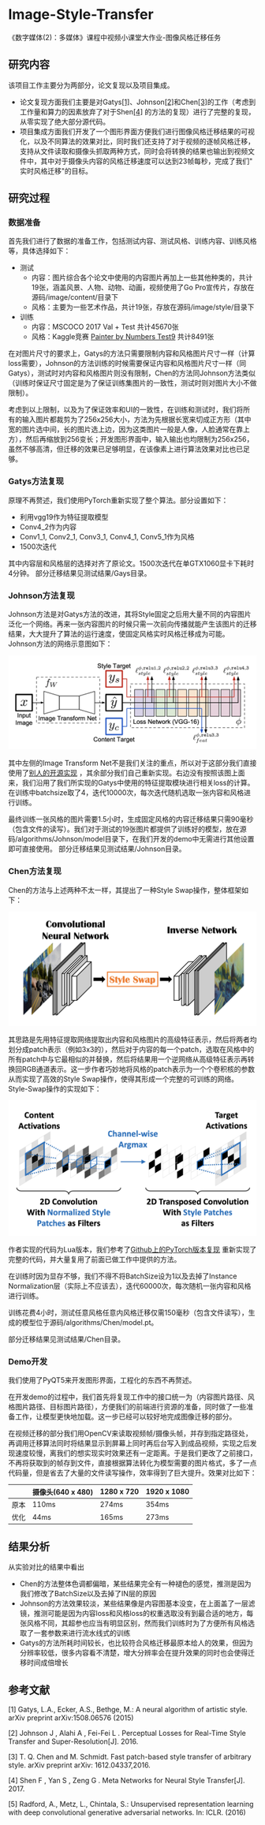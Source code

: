 # Image-Style-Transfer

《数字媒体(2)：多媒体》课程中视频小课堂大作业-图像风格迁移任务

## 研究内容

该项目工作主要分为两部分，论文复现以及项目集成。

- 论文复现方面我们主要是对Gatys[[1]](#1)、Johnson[[2]](#2)和Chen[[3]](#3)的工作（考虑到工作量和算力的因素放弃了对于Shen[[4]](#4)
  的方法的复现）进行了完整的复现，从零实现了绝大部分源代码。
- 项目集成方面我们开发了一个图形界面方便我们进行图像风格迁移结果的可视化，以及不同算法的效果对比，同时我们还支持了对于视频的逐帧风格迁移，支持从文件读取和摄像头抓取两种方式，同时会将转换的结果也输出到视频文件中，其中对于摄像头内容的风格迁移速度可以达到23帧每秒，完成了我们"
实时风格迁移"的目标。

## 研究过程

### 数据准备

首先我们进行了数据的准备工作，包括测试内容、测试风格、训练内容、训练风格等，具体选择如下：

- 测试
    - 内容：图片综合各个论文中使用的内容图片再加上一些其他种类的，共计19张，涵盖风景、人物、动物、动画，视频使用了Go Pro宣传片，存放在源码/image/content/目录下
    - 风格：主要为一些艺术作品，共计19张，存放在源码/image/style/目录下
- 训练
    - 内容：MSCOCO 2017 Val + Test 共计45670张
    - 风格：Kaggle竞赛 [Painter by Numbers Test9](https://www.kaggle.com/c/painter-by-numbers) 共计8491张

在对图片尺寸的要求上，Gatys的方法只需要限制内容和风格图片尺寸一样（计算loss需要），Johnson的方法训练的时候需要保证内容和风格图片尺寸一样（同Gatys），测试时对内容和风格图片则没有限制，Chen的方法同Johnson方法类似（训练时保证尺寸固定是为了保证训练集图片的一致性，测试时则对图片大小不做限制）。

考虑到以上限制，以及为了保证效率和UI的一致性，在训练和测试时，我们将所有的输入图片都裁剪为了256x256大小，方法为先根据长宽来切成正方形（其中宽的图片选中间，长的图片选上边，因为这类图片一般是人像，人脸通常在靠上方），然后再缩放到256变长；开发图形界面中，输入输出也均限制为256x256，虽然不够高清，但迁移的效果已足够明显，在该像素上进行算法效果对比也已足够。

### Gatys方法复现

原理不再赘述，我们使用PyTorch重新实现了整个算法。部分设置如下：

- 利用vgg19作为特征提取模型
- Conv4\_2作为内容
- Conv1\_1, Conv2\_1, Conv3\_1, Conv4\_1, Conv5\_1作为风格
- 1500次迭代

其中内容层和风格层的选择对齐了原论文。1500次迭代在单GTX1060显卡下耗时4分钟。 部分迁移结果见测试结果/Gays目录。

### Johnson方法复现

Johnson方法是对Gatys方法的改进，其将Style固定之后用大量不同的内容图片泛化一个网络。再来一张内容图片的时候只需一次前向传播就能产生该图片的迁移结果，大大提升了算法的运行速度，使固定风格实时风格迁移成为可能。Johnson方法的网络示意图如下：

![Johnson](pic/Johnson.png)

其中左侧的Image Transform
Net不是我们关注的重点，所以对于这部分我们直接使用了[别人的开源实现](https://github.com/dxyang/StyleTransfer/blob/master/network.py)
，其余部分我们自己重新实现。右边没有按照该图上面来，我们沿用了我们所实现的Gatys中使用的特征提取模块进行相关loss的计算。在训练中batchsize取了4，迭代10000次，每次迭代随机选取一张内容和风格进行训练。

最终训练一张风格的图片需要1.5小时，生成固定风格的内容迁移结果只需90毫秒（包含文件的读写）。我们对于测试的19张图片都提供了训练好的模型，放在源码/algorithms/Johnson/model目录下，在我们开发的demo中无需进行其他设置即可直接使用。
部分迁移结果见测试结果/Johnson目录。

### Chen方法复现

Chen的方法与上述两种不太一样，其提出了一种Style Swap操作，整体框架如下：

![Chen](pic/Chen.png)

其思路是先用特征提取网络提取出内容和风格图片的高级特征表示，然后将两者均划分成patch表示（例如3x3的），然后对于内容的每一个patch，选取在风格中的所有patch中与它最相似的并替换，然后将结果用一个逆网络从高级特征表示再转换回RGB通道表示。这一步作者巧妙地将风格的patch表示为一个个卷积核的参数从而实现了高效的Style
Swap操作，使得其形成一个完整的可训练的网络。Style-Swap操作的实现如下：

![StyleSwap](pic/StyleSwap.png)

作者实现的代码为Lua版本，我们参考了[Github上的PyTorch版本复现](https://github.com/irasin/Pytorch_Style_Swap) 重新实现了完整的代码，并大量复用了前面已做工作中提供的方法。

在训练时因为显存不够，我们不得不将BatchSize设为1以及去掉了Instance Normalization层（实际上不应该去），迭代60000次，每次随机一张内容和风格进行训练。

训练花费4小时，测试任意风格任意内风格迁移仅需150毫秒（包含文件读写），生成的模型位于源码/algorithms/Chen/model.pt。

部分迁移结果见测试结果/Chen目录。

### Demo开发

我们使用了PyQT5来开发图形界面，工程化的东西不再赘述。

在开发demo的过程中，我们首先将复现工作中的接口统一为（内容图片路径、风格图片路径、目标图片路径），方便我们的前端进行资源的准备，同时做了一些准备工作，让模型更快地加载。这一步已经可以较好地完成图像迁移的部分。

在视频迁移的部分我们用OpenCV来读取视频帧/摄像头帧，并存到指定路径处，再调用迁移算法同时将结果显示到屏幕上同时再后台写入到成品视频，实现之后发现速度较慢，离我们的想实现实时效果还有一定距离。于是我们更改了之前接口，不再将获取到的帧存到文件，直接根据算法转化为模型需要的图片格式，多了一点代码量，但是省去了大量的文件读写操作，效率得到了巨大提升。效果对比如下：

|      | 摄像头(640 x 480) | 1280 x 720 | 1920 x 1080 |
| ---- |----------------|------------|-------------|
| 原本 | 110ms          | 274ms      | 354ms       |
| 优化 | 44ms           | 165ms      | 273ms       |

## 结果分析

从实验对比的结果中看出

- Chen的方法整体色调都偏暗，某些结果完全有一种褪色的感觉，推测是因为我们修改了BatchSize以及去掉了IN层的原因
- Johnson的方法效果较淡，某些结果像是内容图基本没变，在上面盖了一层滤镜，推测可能是因为内容loss和风格loss的权重选取没有到最合适的地方，每张风格不同，其超参也应当有明显区别，然而我们训练时为了方便所有风格选取了一套参数来进行流水线式的训练
- Gatys的方法所耗时间较长，也比较符合风格迁移最原本给人的效果，但因为分辨率较低，很多内容看不清楚，增大分辨率会在提升效果的同时也会使得迁移时间成倍增长


## 参考文献
<a id="1">[1]</a>
Gatys, L.A., Ecker, A.S., Bethge, M.: A neural algorithm of artistic style. arXiv preprint arXiv:1508.06576 (2015)

<a id="2">[2]</a>
Johnson J , Alahi A , Fei-Fei L . Perceptual Losses for Real-Time Style Transfer and Super-Resolution[J]. 2016.

<a id="3">[3]</a>
T. Q. Chen and M. Schmidt. Fast patch-based style transfer of arbitrary style. arXiv preprint arXiv:
1612.04337,2016.

<a id="4">[4]</a>
Shen F , Yan S , Zeng G . Meta Networks for Neural Style Transfer[J]. 2017.

<a id="5">[5]</a>
Radford, A., Metz, L., Chintala, S.: Unsupervised representation learning with deep convolutional generative adversarial
networks. In: ICLR. (2016)